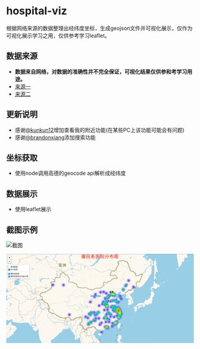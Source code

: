 # hospital-viz
根据网络来源的数据整理出经纬度坐标，生成geojson文件并可视化展示，仅作为可视化展示学习之用，仅供参考学习leaflet。
## 数据来源
- **数据来自网络，对数据的准确性并不完全保证，可视化结果仅供参和考学习用途。**
- [来源一](http://news.ifeng.com/mainland/special/ptxyy/)
- [来源二](https://github.com/langhua9527/Hospital)

## 更新说明

- 感谢[@kunkun12](https://github.com/kunkun12)增加查看我的附近功能(在某些PC上该功能可能会有问题)
- 感谢[@brandonxiang](https://github.com/brandonxiang)添加搜索功能

## 坐标获取

- 使用node调用高德的geocode api解析成经纬度

## 数据展示

- 使用leaflet展示

## 截图示例

![截图](https://raw.githubusercontent.com/wandergis/hospital-viz/gh-pages/screenshot2.png)

![截图](https://raw.githubusercontent.com/wandergis/hospital-viz/gh-pages/screenshot.png)


